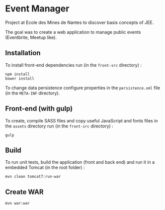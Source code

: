 # Event Manager

Project at Ecole des Mines de Nantes to discover basis concepts of JEE.

The goal was to create a web application to manage public events (Eventbrite, Meetup like).

## Installation 

To install front-end dependencies run (in the `front-src` directory) :
 
```
npm install
bower install
```

To change data persistence configure properties in the `persistence.xml` file (in the `META-INF` directory).

## Front-end (with gulp)

To create, compile SASS files and copy useful JavaScript and fonts files in the `assets` directory run (in the `front-src` directory) :

```
gulp
```

## Build

To run unit tests, build the application (front and back end) and run it in a embedded Tomcat (in the root folder) : 

```
mvn clean tomcat7:run-war
```

## Create WAR

```
mvn war:war
```